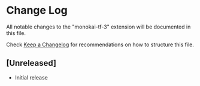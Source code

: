# Change Log

All notable changes to the "monokai-tf-3" extension will be documented in this file.

Check [Keep a Changelog](http://keepachangelog.com/) for recommendations on how to structure this file.

## [Unreleased]

- Initial release

